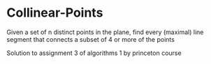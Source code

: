 # Collinear-Points 
Given a set of n distinct points in the plane, find every (maximal) line segment that connects a subset of 4 or more of the points

Solution to assignment 3 of algorithms 1 by princeton course 
